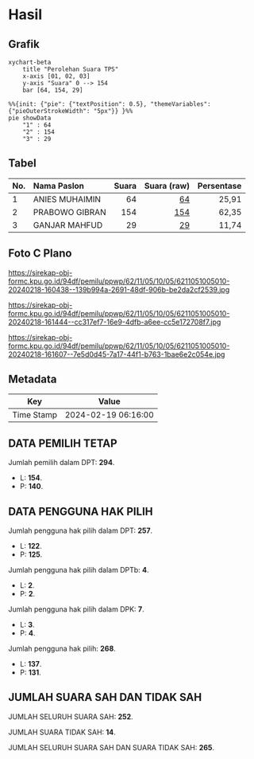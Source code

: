 # Hasil

## Grafik

```mermaid
xychart-beta
    title "Perolehan Suara TPS"
    x-axis [01, 02, 03]
    y-axis "Suara" 0 --> 154
    bar [64, 154, 29]
```

```mermaid
%%{init: {"pie": {"textPosition": 0.5}, "themeVariables": {"pieOuterStrokeWidth": "5px"}} }%%
pie showData
    "1" : 64
    "2" : 154
    "3" : 29
```

## Tabel

| No. | Nama Paslon    | Suara | Suara (raw) | Persentase |
|:--- |:-------------- | -----:| -----------:| ----------:|
| 1   | ANIES MUHAIMIN | 64    | [64][p-1]   | 25,91      |
| 2   | PRABOWO GIBRAN | 154   | [154][p-2]  | 62,35      |
| 3   | GANJAR MAHFUD  | 29    | [29][p-3]   | 11,74      |


[p-1]: https://github.com/gigit-pemilu/pemilu-2024-62-kalimantan-tengah/blob/main/pilpres/hitung-suara/sub/62-kalimantan-tengah/sub/11-pulang-pisau/sub/05-kahayan-hilir/sub/1005-pulang-pisau/sub/010-tps/sub/paslon-1.txt
[p-2]: https://github.com/gigit-pemilu/pemilu-2024-62-kalimantan-tengah/blob/main/pilpres/hitung-suara/sub/62-kalimantan-tengah/sub/11-pulang-pisau/sub/05-kahayan-hilir/sub/1005-pulang-pisau/sub/010-tps/sub/paslon-2.txt
[p-3]: https://github.com/gigit-pemilu/pemilu-2024-62-kalimantan-tengah/blob/main/pilpres/hitung-suara/sub/62-kalimantan-tengah/sub/11-pulang-pisau/sub/05-kahayan-hilir/sub/1005-pulang-pisau/sub/010-tps/sub/paslon-3.txt

## Foto C Plano

https://sirekap-obj-formc.kpu.go.id/94df/pemilu/ppwp/62/11/05/10/05/6211051005010-20240218-160438--139b994a-2691-48df-906b-be2da2cf2539.jpg

https://sirekap-obj-formc.kpu.go.id/94df/pemilu/ppwp/62/11/05/10/05/6211051005010-20240218-161444--cc317ef7-16e9-4dfb-a6ee-cc5e172708f7.jpg

https://sirekap-obj-formc.kpu.go.id/94df/pemilu/ppwp/62/11/05/10/05/6211051005010-20240218-161607--7e5d0d45-7a17-44f1-b763-1bae6e2c054e.jpg


## Metadata

| Key        | Value               |
| ---------- | ------------------- |
| Time Stamp | 2024-02-19 06:16:00 |


## DATA PEMILIH TETAP

Jumlah pemilih dalam DPT: **294**.
 * L: **154**.
 * P: **140**.

## DATA PENGGUNA HAK PILIH

Jumlah pengguna hak pilih dalam DPT: **257**.
 * L: **122**.
 * P: **125**.

Jumlah pengguna hak pilih dalam DPTb: **4**.
 * L: **2**.
 * P: **2**.

Jumlah pengguna hak pilih dalam DPK: **7**.
 * L: **3**.
 * P: **4**.

Jumlah pengguna hak pilih: **268**.
 * L: **137**.
 * P: **131**.

## JUMLAH SUARA SAH DAN TIDAK SAH

JUMLAH SELURUH SUARA SAH: **252**.

JUMLAH SUARA TIDAK SAH: **14**.

JUMLAH SELURUH SUARA SAH DAN SUARA TIDAK SAH: **265**.


